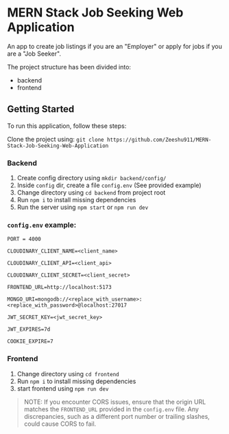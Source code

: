 # MERN Stack Job Seeking Web Application
An app to create job listings if you are an "Employer" or apply for jobs if you are a "Job Seeker".

The project structure has been divided into:
- backend
- frontend

## Getting Started
To run this application, follow these steps:

Clone the project using:
`git clone https://github.com/Zeeshu911/MERN-Stack-Job-Seeking-Web-Application`

### Backend

1. Create config directory using `mkdir backend/config/`
2. Inside `config` dir, create a file `config.env` (See provided example)
3. Change directory using `cd backend` from project root
4. Run `npm i` to install missing dependencies
5. Run the server using `npm start` or `npm run dev`

### `config.env` example:
```
PORT = 4000

CLOUDINARY_CLIENT_NAME=<client_name>
 
CLOUDINARY_CLIENT_API=<client_api>
 
CLOUDINARY_CLIENT_SECRET=<client_secret>
 
FRONTEND_URL=http://localhost:5173

MONGO_URI=mongodb://<replace_with_username>:<replace_with_password>@localhost:27017
 
JWT_SECRET_KEY=<jwt_secret_key>

JWT_EXPIRES=7d

COOKIE_EXPIRE=7
```

### Frontend

1. Change directory using `cd frontend`
2. Run `npm i` to install missing dependencies
3. start frontend using `npm run dev`

> NOTE: If you encounter CORS issues, ensure that the origin URL matches the `FRONTEND_URL` provided in the `config.env` file.
> Any discrepancies, such as a different port number or trailing slashes, could cause CORS to fail.
